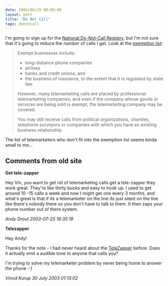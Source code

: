 ```yaml
---
date: 2003/06/29 00:00:00
layout: post
title: "Do Not Call"
tags: donotcall
---
```


I'm going to sign up for the [National Do-Not-Call Registry](http://donotcall.gov/), but I'm not sure that it's going to reduce the number of calls I get. Look at the [exemption list](http://www.ftc.gov/bcp/conline/pubs/alerts/dncalrt.htm#Exceptions):  

> Exempt businesses include: 
> - long-distance phone companies
> - airlines
> - banks and credit unions; and
> - the business of insurance, to the extent that it is regulated by state law.
>
>However, many telemarketing calls are placed by professional telemarketing companies, and even if the company whose goods or services are being sold is exempt, the telemarketing company may be covered.
>
>You may still receive calls from political organizations, charities, telephone surveyors or companies with which you have an existing business relationship.

The list of telemarketers who don't fit into the exemption list seems kinda small to me...

<div id="comment-box">
<h2>Comments from old site</h2>

<div class="one-comment">
<p><b>Get tele-zapper</b></p>
<p>
Hey Vin, you want to get rid of telemarketing calls get a tele-zapper
they work great. They're like thirty bucks and easy to hook up. I used
to get around 10 -15 calls a week and now I might get one every 3
months, and what's great is that if its a telemarketer on the line its
just silent on the line like there's nobody there so you don't have to
talk to them. It then zaps your phone number out of there system.
</p>
<address class="signature">
<span class="author">Andy Drout</span>
<span class="date">2003-07-25 16:35:19</span>
</address>
</div>


<div class="my-comment">
<p><b>Telezapper</b></p>
<p>
Hey Andy!
</p>

<p>
Thanks for the note - I had never heard about the <a
href="http://www.telezapper.com/default.asp">TeleZapper</a>
before. Does it actually emit a audible tone to anyone that calls you?
</p>

<p>
I'm trying to solve my telemarketer problem by never being home to
answer the phone :-)
</p>
<address class="signature">
<span class="author">Vinod Kurup</span>
<span class="date">30 July 2003 01:13:02</span>
</address>
</div>

</div>
